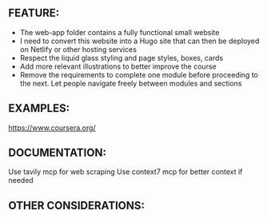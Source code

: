 ## FEATURE:

- The web-app folder contains a fully functional small website
- I need to convert this website into a Hugo site that can then be deployed on Netlify or other hosting services
- Respect the liquid glass styling and page styles, boxes, cards
- Add more relevant illustrations to better improve the course
- Remove the requirements to complete one module before proceeding to the next. Let people navigate freely between modules and sections


## EXAMPLES:

https://www.coursera.org/


## DOCUMENTATION:

Use tavily mcp for web scraping
Use context7 mcp for better context if needed


## OTHER CONSIDERATIONS:

